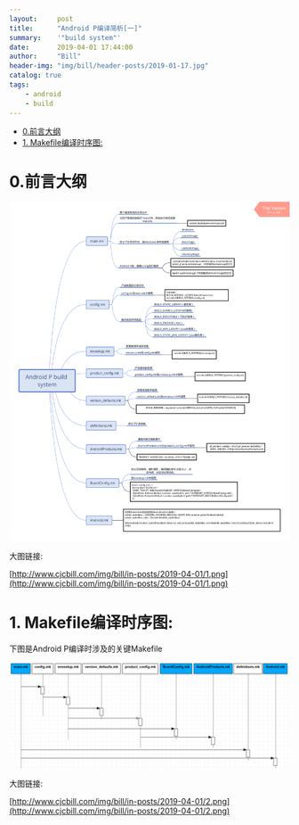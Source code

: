 ```yaml
---
layout:     post
title:      "Android P编译简析[一]"
summary:    '"build system"'
date:       2019-04-01 17:44:00
author:     "Bill"
header-img: "img/bill/header-posts/2019-01-17.jpg"
catalog: true
tags:
    - android
    - build
---
```




<!-- vim-markdown-toc GFM -->

* [0.前言大纲](#0前言大纲)
* [1. Makefile编译时序图:](#1-makefile编译时序图)

<!-- vim-markdown-toc -->

# 0.前言大纲

![](/img/bill/in-posts/2019-04-01/1.png)

大图链接:

[http://www.cjcbill.com/img/bill/in-posts/2019-04-01/1.png](http://www.cjcbill.com/img/bill/in-posts/2019-04-01/1.png)


# 1. Makefile编译时序图:

下图是Android P编译时涉及的关键Makefile

![](/img/bill/in-posts/2019-04-01/2.png)

大图链接:

[http://www.cjcbill.com/img/bill/in-posts/2019-04-01/2.png](http://www.cjcbill.com/img/bill/in-posts/2019-04-01/2.png)


